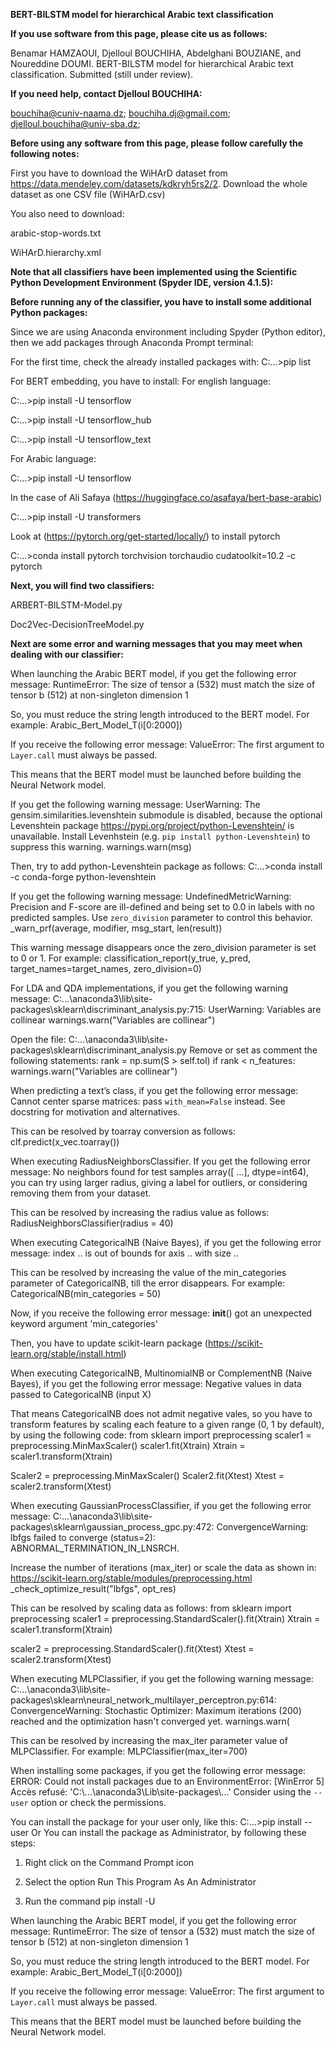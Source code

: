 **BERT-BILSTM model for hierarchical Arabic text classification**


**If you use software from this page, please cite us as follows:**

Benamar HAMZAOUI, Djelloul BOUCHIHA, Abdelghani BOUZIANE, and Noureddine DOUMI. BERT-BILSTM model for hierarchical Arabic text classification. Submitted (still under review).


**If you need help, contact Djelloul BOUCHIHA:**

bouchiha@cuniv-naama.dz; bouchiha.dj@gmail.com; djelloul.bouchiha@univ-sba.dz; 


**Before using any software from this page, please follow carefully the following notes:**

First you have to download the WiHArD dataset from https://data.mendeley.com/datasets/kdkryh5rs2/2. Download the whole dataset as one CSV file (WiHArD.csv)

You also need to download:

arabic-stop-words.txt

WiHArD.hierarchy.xml



**Note that all classifiers have been implemented using the Scientific Python Development Environment (Spyder IDE, version 4.1.5):**
 

**Before running any of the classifier, you have to install some additional Python packages:**


Since we are using Anaconda environment including Spyder (Python editor), then we add packages through Anaconda Prompt terminal:
 

For the first time, check the already installed packages with:
C:\...>pip list


For BERT embedding, you have to install:
For english language:

C:\...>pip install -U tensorflow

C:\...>pip install -U tensorflow_hub

C:\...>pip install -U tensorflow_text


For Arabic language:

C:\...>pip install -U tensorflow

In the case of Ali Safaya (https://huggingface.co/asafaya/bert-base-arabic)

C:\...>pip install -U transformers

Look at (https://pytorch.org/get-started/locally/) to install pytorch

C:\...>conda install pytorch torchvision torchaudio cudatoolkit=10.2 -c pytorch






**Next, you will find two classifiers:**

 ARBERT-BILSTM-Model.py
 
 Doc2Vec-DecisionTreeModel.py
 

**Next are some error and warning messages that you may meet when dealing with our classifier:**


When launching the Arabic BERT model, if you get the following error message:
RuntimeError: The size of tensor a (532) must match the size of tensor b (512) at non-singleton dimension 1

So, you must reduce the string length introduced to the BERT model. For example: Arabic_Bert_Model_T(i[0:2000])



If you receive the following error message:
ValueError: The first argument to `Layer.call` must always be passed.

This means that the BERT model must be launched before building the Neural Network model.


If you get the following warning message:
UserWarning: The gensim.similarities.levenshtein submodule is disabled, because the optional Levenshtein package <https://pypi.org/project/python-Levenshtein/> is unavailable. Install Levenhstein (e.g. `pip install python-Levenshtein`) to suppress this warning.  warnings.warn(msg)

Then, try to add python-Levenshtein package as follows:
C:\...>conda install -c conda-forge python-levenshtein




If you get the following warning message:
UndefinedMetricWarning: Precision and F-score are ill-defined and being set to 0.0 in labels with no predicted samples. Use `zero_division` parameter to control this behavior.
  _warn_prf(average, modifier, msg_start, len(result))

This warning message disappears once the zero_division parameter is set to 0 or 1. For example:
classification_report(y_true, y_pred, target_names=target_names, zero_division=0)


For LDA and QDA implementations, if you get the following warning message:
C:\...\anaconda3\lib\site-packages\sklearn\discriminant_analysis.py:715: UserWarning: Variables are collinear
  warnings.warn("Variables are collinear")

Open the file: C:\...\anaconda3\lib\site-packages\sklearn\discriminant_analysis.py
Remove or set as comment the following statements:
rank = np.sum(S > self.tol)
if rank < n_features:
      warnings.warn("Variables are collinear")


When predicting a text’s class, if you get the following error message:
Cannot center sparse matrices: pass `with_mean=False` instead. See docstring for motivation and alternatives.

This can be resolved by toarray conversion as follows:
clf.predict(x_vec.toarray())


When executing RadiusNeighborsClassifier. If you get the following error message:
No neighbors found for test samples array([ …], dtype=int64), you can try using larger radius, giving a label for outliers, or considering removing them from your dataset.

This can be resolved by increasing the radius value as follows:
RadiusNeighborsClassifier(radius = 40)



When executing CategoricalNB (Naive Bayes), if you get the following error message:
index .. is out of bounds for axis .. with size ..

This can be resolved by increasing the value of the min_categories parameter of CategoricalNB, till the error disappears. For example: CategoricalNB(min_categories = 50)





Now, if you receive the following error message:
__init__() got an unexpected keyword argument 'min_categories'

Then, you have to update scikit-learn package (https://scikit-learn.org/stable/install.html)




When executing CategoricalNB, MultinomialNB or ComplementNB (Naive Bayes), if you get the following error message:
Negative values in data passed to CategoricalNB (input X)

That means CategoricalNB does not admit negative vales, so you have to transform features by scaling each feature to a given range (0, 1 by default), by using the following code:
from sklearn import preprocessing
scaler1 = preprocessing.MinMaxScaler()
scaler1.fit(Xtrain)
Xtrain = scaler1.transform(Xtrain)

Scaler2 = preprocessing.MinMaxScaler()
Scaler2.fit(Xtest)
Xtest = scaler2.transform(Xtest)




When executing GaussianProcessClassifier, if you get the following error message:
C:\...\anaconda3\lib\site-packages\sklearn\gaussian_process\_gpc.py:472: ConvergenceWarning: lbfgs failed to converge (status=2):
ABNORMAL_TERMINATION_IN_LNSRCH.

Increase the number of iterations (max_iter) or scale the data as shown in:
    https://scikit-learn.org/stable/modules/preprocessing.html
  _check_optimize_result("lbfgs", opt_res)



This can be resolved by scaling data as follows:
from sklearn import preprocessing
scaler1 = preprocessing.StandardScaler().fit(Xtrain)
Xtrain = scaler1.transform(Xtrain)

scaler2 = preprocessing.StandardScaler().fit(Xtest)
Xtest = scaler2.transform(Xtest)



When executing MLPClassifier, if you get the following warning message:
C:\...\anaconda3\lib\site-packages\sklearn\neural_network\_multilayer_perceptron.py:614: ConvergenceWarning: Stochastic Optimizer: Maximum iterations (200) reached and the optimization hasn't converged yet.
  warnings.warn(

This can be resolved by increasing the max_iter parameter value of MLPClassifier. For example:
MLPClassifier(max_iter=700)


When installing some packages, if you get the following error message:
ERROR: Could not install packages due to an EnvironmentError: [WinError 5] Accès refusé: 'C:\\...\\anaconda3\\Lib\\site-packages\\...'
Consider using the `--user` option or check the permissions.

You can install the package for your user only, like this:
C:\...>pip install <package> --user
Or
You can install the package as Administrator, by following these steps:
1.	Right click on the Command Prompt icon
2.	Select the option Run This Program As An Administrator
 
3.	Run the command pip install -U <package>




When launching the Arabic BERT model, if you get the following error message:
RuntimeError: The size of tensor a (532) must match the size of tensor b (512) at non-singleton dimension 1

So, you must reduce the string length introduced to the BERT model. For example: Arabic_Bert_Model_T(i[0:2000])



If you receive the following error message:
ValueError: The first argument to `Layer.call` must always be passed.

This means that the BERT model must be launched before building the Neural Network model.


